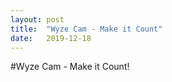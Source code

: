 ```yaml
---
layout: post
title:  "Wyze Cam - Make it Count"
date:   2019-12-18
---
```

#Wyze Cam - Make it Count!

